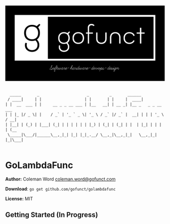 ![gofunct](https://github.com/gofunct/logo/blob/master/white_logo_dark_background.jpg?raw=true)

```text

  _____       _                     _         _       ______                
 / ____|     | |                   | |       | |     |  ____|               
| |  __  ___ | |     __ _ _ __ ___ | |__   __| | __ _| |__ _   _ _ __   ___ 
| | |_ |/ _ \| |    / _` | '_ ` _ \| '_ \ / _` |/ _` |  __| | | | '_ \ / __|
| |__| | (_) | |___| (_| | | | | | | |_) | (_| | (_| | |  | |_| | | | | (__ 
 \_____|\___/|______\__,_|_| |_| |_|_.__/ \__,_|\__,_|_|   \__,_|_| |_|\___|
                                                                            
```                 

# GoLambdaFunc

**Author:** Coleman Word coleman.word@gofunct.com

**Download**: `go get github.com/gofunct/golambdafunc`

**License:** MIT

## Getting Started (In Progress)